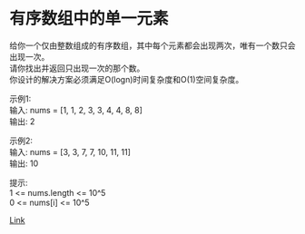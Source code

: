 <h1>有序数组中的单一元素</h1>

给你一个仅由整数组成的有序数组，其中每个元素都会出现两次，唯有一个数只会出现一次。</br>
请你找出并返回只出现一次的那个数。</br>
你设计的解决方案必须满足O(logn)时间复杂度和O(1)空间复杂度。</br>

示例1:</br>
输入: nums = [1, 1, 2, 3, 3, 4, 4, 8, 8]</br>
输出: 2</br>

示例2:</br>
输入: nums =  [3, 3, 7, 7, 10, 11, 11]</br>
输出: 10</br>

提示:</br>
1 <= nums.length <= 10^5</br>
0 <= nums[i] <= 10^5</br>

[Link](https://leetcode-cn.com/problems/single-element-in-a-sorted-array/)